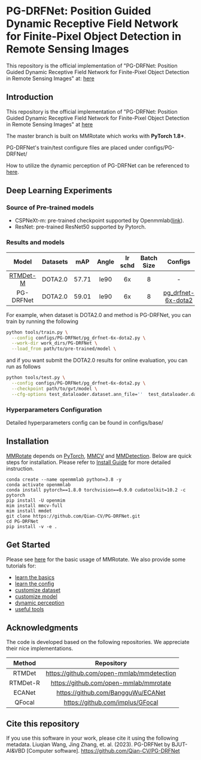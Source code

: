 # PG-DRFNet: Position Guided Dynamic Receptive Field Network for Finite-Pixel Object Detection in Remote Sensing Images

This repository is the official implementation of "PG-DRFNet: Position Guided Dynamic Receptive Field Network for Finite-Pixel Object Detection in Remote Sensing Images" at: [here]()

## Introduction

This repository is the official implementation of "PG-DRFNet: Position Guided Dynamic Receptive Field Network for Finite-Pixel Object Detection in Remote Sensing Images" at [here]()

The master branch is built on MMRotate which works with **PyTorch 1.8+**.

PG-DRFNet's train/test configure files are placed under configs/PG-DRFNet/

How to utilize the dynamic perception of PG-DRFNet can be referenced to [here](docs/en/tutorials/dynamic_perception.md).

## Deep Learning Experiments

### Source of Pre-trained models

* CSPNeXt-m: pre-trained checkpoint supported by Openmmlab([link](https://download.openmmlab.com/mmdetection/v3.0/rtmdet/cspnext_rsb_pretrain/cspnext-m_8xb256-rsb-a1-600e_in1k-ecb3bbd9.pth)).
* ResNet: pre-trained ResNet50 supported by Pytorch.

### Results and models

|                    Model                     | Datasets |  mAP  | Angle | lr schd | Batch Size |                           Configs                            |                           Download                           |
| :------------------------------------------: | -------- | :---: | :---: | :-----: | :--------: | :----------------------------------------------------------: | :----------------------------------------------------------: |
| [RTMDet-M](https://arxiv.org/abs/2212.07784) | DOTA2.0  | 57.71 | le90  |   6x    |     8      |                              -                               |                              -                               |
|                  PG-DRFNet                   | DOTA2.0  | 59.01 | le90  |   6x    |     8      | [pg_drfnet-6x-dota2](./configs/PG-DRFNet/DOTA2_0/pg_drfnet-6x-dota2.py) | [model](https://drive.google.com/file/d/17ARF2Dv__Fl94EOWFnH4w9ZeBtJ_dJkY/view?usp=drive_link) \| [log](./tools/work_dirs/PG-DRFNet/20231017_003441.log) |

For example, when dataset is DOTA2.0 and method is PG-DRFNet, you can train by running the following

```bash
python tools/train.py \
  --config configs/PG-DRFNet/pg_drfnet-6x-dota2.py \
  --work-dir work_dirs/PG-DRFNet \
  --load_from path/to/pre-trained/model \
```

and if you want submit the DOTA2.0 results for online evaluation, you can run  as follows

```bash
python tools/test.py \
  --config configs/PG-DRFNet/pg_drfnet-6x-dota2.py \
  --checkpoint path/to/gvt/model \
  --cfg-options test_dataloader.dataset.ann_file=''  test_dataloader.dataset.data_prefix.img_path=test/images/ test_evaluator.format_only=True test_evaluator.merge_patches=True test_evaluator.outfile_prefix='path/to/save_dir'
```

### Hyperparameters Configuration

Detailed hyperparameters config can be found in configs/base/

## Installation

[MMRotate](https://github.com/open-mmlab/mmrotate/tree/1.x) depends on [PyTorch](https://pytorch.org/), [MMCV](https://github.com/open-mmlab/mmcv) and [MMDetection](https://github.com/open-mmlab/mmdetection).
Below are quick steps for installation.
Please refer to [Install Guide](https://mmrotate.readthedocs.io/en/latest/install.html) for more detailed instruction.

```shell
conda create --name openmmlab python=3.8 -y
conda activate openmmlab
conda install pytorch==1.8.0 torchvision==0.9.0 cudatoolkit=10.2 -c pytorch
pip install -U openmim
mim install mmcv-full
mim install mmdet
git clone https://github.com/Qian-CV/PG-DRFNet.git
cd PG-DRFNet
pip install -v -e .
```

## Get Started

Please see [here](docs/en/get_started.md) for the basic usage of MMRotate.
We also provide some tutorials for:

- [learn the basics](docs/en/intro.md)
- [learn the config](docs/en/tutorials/customize_config.md)
- [customize dataset](docs/en/tutorials/customize_dataset.md)
- [customize model](docs/en/tutorials/customize_models.md)
- [dynamic perception](docs/en/tutorials/dynamic_perception.md)
- [useful tools](docs/en/tutorials/useful_tools.md)

## Acknowledgments

The code is developed based on the following repositories. We appreciate their nice implementations.

|  Method  |                Repository                 |
| :------: | :---------------------------------------: |
|  RTMDet  | https://github.com/open-mmlab/mmdetection |
| RTMDet-R |  https://github.com/open-mmlab/mmrotate   |
|  ECANet  |    https://github.com/BangguWu/ECANet     |
|  QFocal  |     https://github.com/implus/GFocal      |

## Cite this repository

If you use this software in your work, please cite it using the following metadata. Liuqian Wang, Jing Zhang, et. al. (2023). PG-DRFNet by BJUT-AI&VBD [Computer software]. https://github.com/Qian-CV/PG-DRFNet